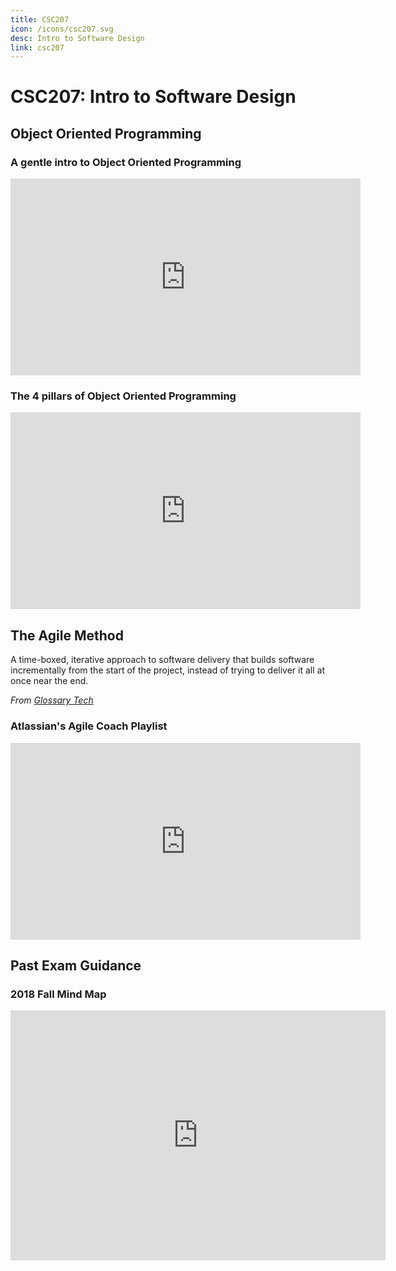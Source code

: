 ```yaml
---
title: CSC207
icon: /icons/csc207.svg
desc: Intro to Software Design
link: csc207
---
```


# CSC207: Intro to Software Design

## Object Oriented Programming

### A gentle intro to Object Oriented Programming

<iframe width="560" height="315" src="https://www.youtube.com/embed/SS-9y0H3Si8" frameborder="0" allow="accelerometer; autoplay; encrypted-media; gyroscope; picture-in-picture" allowfullscreen></iframe>

### The 4 pillars of Object Oriented Programming

<iframe width="560" height="315" src="https://www.youtube.com/embed/pTB0EiLXUC8" frameborder="0" allow="accelerometer; autoplay; encrypted-media; gyroscope; picture-in-picture" allowfullscreen></iframe>

## The Agile Method

A time-boxed, iterative approach to software delivery that builds software incrementally from the start of the project, instead of trying to deliver it all at once near the end.

_From [Glossary Tech](https://glossarytech.com/)_

### Atlassian's Agile Coach Playlist

<iframe width="560" height="315" src="https://www.youtube.com/embed/videoseries?list=PLaD4FvsFdarT0B2yi9byhKWYX1YmrkrpC" frameborder="0" allow="accelerometer; autoplay; encrypted-media; gyroscope; picture-in-picture" allowfullscreen></iframe>

## Past Exam Guidance

### 2018 Fall Mind Map

<iframe width="600" height="400" frameborder="0" src="https://www.mindmeister.com/maps/public_map_shell/1386387580/csc207-2018-exam?width=600&height=400&z=auto&no_share=1" scrolling="no" style="overflow: hidden; margin-bottom: 5px;">Your browser is not able to display frames. Please visit <a href="https://www.mindmeister.com/1386387580/csc207-2018-exam" target="_blank">CSC207 2018 Exam</a> on MindMeister.</iframe>
